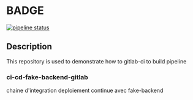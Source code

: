 # BADGE

[![pipeline status](http://ec2-3-236-69-94.compute-1.amazonaws.com/root/fake-backend/badges/master/pipeline.svg)](http://ec2-3-236-69-94.compute-1.amazonaws.com/root/fake-backend/commits/master)

## Description

This repository is used to demonstrate how to gitlab-ci to build pipeline

### ci-cd-fake-backend-gitlab

chaine d'integration deploiement continue avec fake-backend
